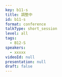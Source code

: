 ```yaml
---
key: b11-s
title: 調整中
id: b11-s
format: conference
talkType: short_session
level: all
tags:
  - B12-S
speakers:
  - xxxxx
videoId: null
presentation: null
draft: false
---
```


